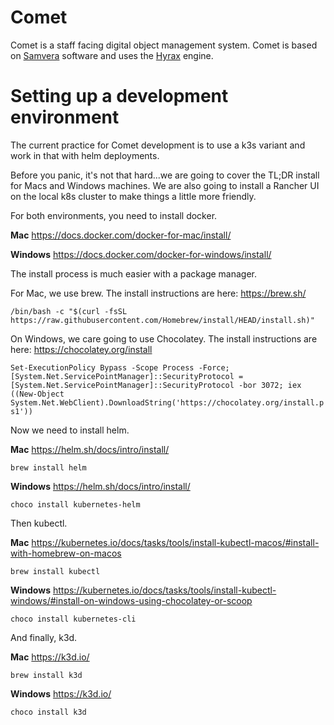 # Comet

Comet is a staff facing digital object management system. Comet is based on
[Samvera][samvera] software and uses the [Hyrax][hyrax] engine.

[hyrax]: https://hyrax.samvera.org/
[samvera]: https://samvera.org/

# Setting up a development environment

The current practice for Comet development is to use a k3s variant and work in that with helm deployments.

Before you panic, it's not that hard...we are going to cover the TL;DR install for Macs and Windows machines.  We are also going to install a Rancher UI on the local k8s cluster to make things a little more friendly.

For both environments, you need to install docker.

**Mac** https://docs.docker.com/docker-for-mac/install/

**Windows** https://docs.docker.com/docker-for-windows/install/

The install process is much easier with a package manager.

For Mac, we use brew.  The install instructions are here: https://brew.sh/

`/bin/bash -c "$(curl -fsSL https://raw.githubusercontent.com/Homebrew/install/HEAD/install.sh)"`

On Windows, we care going to use Chocolatey.  The install instructions are here: https://chocolatey.org/install

`Set-ExecutionPolicy Bypass -Scope Process -Force; [System.Net.ServicePointManager]::SecurityProtocol = [System.Net.ServicePointManager]::SecurityProtocol -bor 3072; iex ((New-Object System.Net.WebClient).DownloadString('https://chocolatey.org/install.ps1'))`

Now we need to install helm.

**Mac** https://helm.sh/docs/intro/install/

`brew install helm`

**Windows** https://helm.sh/docs/intro/install/

`choco install kubernetes-helm`

Then kubectl.

**Mac** https://kubernetes.io/docs/tasks/tools/install-kubectl-macos/#install-with-homebrew-on-macos

`brew install kubectl`

**Windows** https://kubernetes.io/docs/tasks/tools/install-kubectl-windows/#install-on-windows-using-chocolatey-or-scoop

`choco install kubernetes-cli`

And finally, k3d.

**Mac** https://k3d.io/

`brew install k3d`

**Windows** https://k3d.io/

`choco install k3d`
